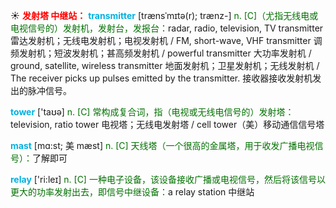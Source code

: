 ☀ <font color="red">**发射塔 中继站：**</font>
<font color="sky blue">**transmitter**</font> [trænsˈmɪtə(r); trænz-]
<font color="rgb(227, 108, 9)">n. [C]（尤指无线电或电视信号的）发射机，发射台，发报台：</font>radar, radio, television, TV transmitter 雷达发射机；无线电发射机；电视发射机 / FM, short-wave, VHF transmitter 调频发射机；短波发射机；甚高频发射机 / powerful transmitter 大功率发射机 / ground, satellite, wireless transmitter 地面发射机；卫星发射机；无线发射机 / The receiver picks up pulses emitted by the transmitter. 接收器接收发射机发出的脉冲信号。

<font color="sky blue">**tower**</font> ['taʊə] 
<font color="rgb(227, 108, 9)">n. [C] 常构成复合词，指（电视或无线电信号的）发射塔：</font>television, ratio tower 电视塔；无线电发射塔 / cell tower（美）移动通信信号塔
           
<font color="sky blue">**mast**</font> [mɑ:st; 美 mæst]
<font color="rgb(227, 108, 9)">n. [C] 天线塔（一个很高的金属塔，用于收发广播电视信号）：</font>了解即可

<font color="sky blue">**relay**</font> ['ri:leɪ] 
<font color="rgb(227, 108, 9)">n. [C] 一种电子设备，该设备接收广播或电视信号，然后将该信号以更大的功率发射出去，即信号中继设备：</font>a relay station 中继站
